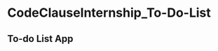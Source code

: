 # CodeClauseInternship_To-Do-List
<h2>To-do List App</h2>
<img src="https://drive.google.com/file/d/1iwebuZFflcqCua-D-l3hqwdsubsVIYvX/view?usp=sharing" alt="To-Do List>
